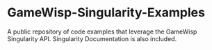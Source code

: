 # GameWisp-Singularity-Examples
A public repository of code examples that leverage the GameWisp Singularity API. Singularity Documentation is also included.
